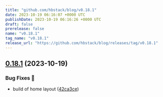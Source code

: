```yaml
---
title: "github.com/hbstack/blog/v0.18.1"
date: 2023-10-19 06:16:07 +0000 UTC
publishDate: 2023-10-19 06:16:26 +0000 UTC
draft: false
prerelease: false
name: "v0.18.1"
tag_name: "v0.18.1"
release_url: "https://github.com/hbstack/blog/releases/tag/v0.18.1"
---
```


## [0.18.1](https://github.com/hbstack/blog/compare/v0.18.0...v0.18.1) (2023-10-19)


### Bug Fixes 🐞

* build of home layout ([42ca3ce](https://github.com/hbstack/blog/commit/42ca3ce14faa0b96e53033c78c68e619e3ca2086))
